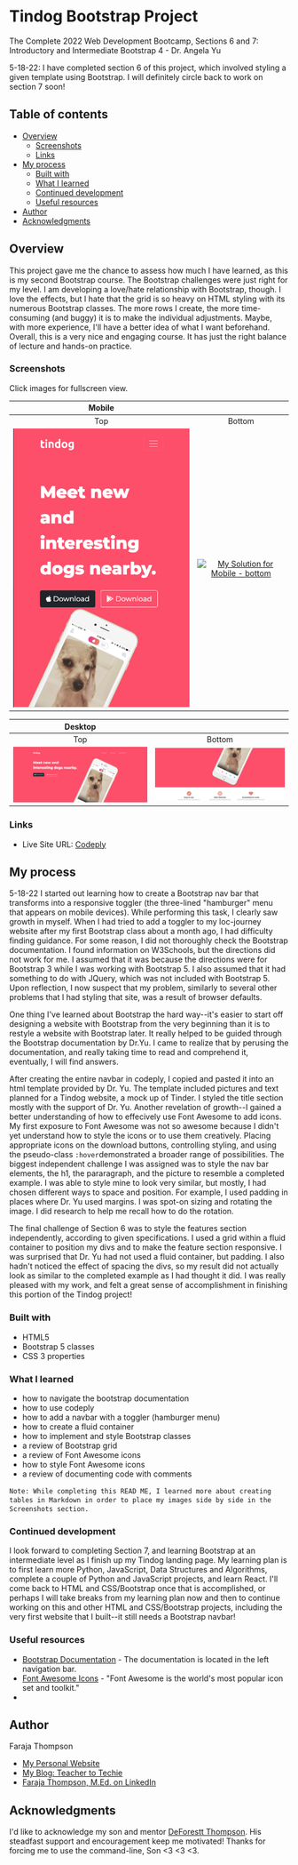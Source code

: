 # Tindog Bootstrap Project
The Complete 2022 Web Development Bootcamp, Sections 6 and 7: Introductory and Intermediate Bootstrap 4 - Dr. Angela Yu

5-18-22: I have completed section 6 of this project, which involved styling a given template using Bootstrap.  I will definitely circle back to work on section 7 soon!

## Table of contents

- [Overview](#overview)
  - [Screenshots](#screenshots)
  - [Links](#links)
- [My process](#my-process)
  - [Built with](#built-with)
  - [What I learned](#what-i-learned)
  - [Continued development](#continued-development)
  - [Useful resources](#useful-resources)
- [Author](#author)
- [Acknowledgments](#acknowledgments) 

## Overview
This project gave me the chance to assess how much I have learned, as this is my second Bootstrap course.  The Bootstrap challenges were just right for my level.  I am developing a love/hate relationship with Bootstrap, though.  I love the effects, but I hate that the grid is so heavy on HTML styling with its numerous Bootstrap classes. The more rows I create, the more time-consuming (and buggy) it is to make the individual adjustments.  Maybe, with more experience, I'll have a better idea of what I want beforehand.  Overall, this is a very nice and engaging course.  It has just the right balance of lecture and hands-on practice.



### Screenshots 
Click images for fullscreen view.

| <b>Mobile</b>                                              |                                                                 |
|:---------------------------------------------------------------:|:---------------------------------------------------------------:|
|Top                                                              |Bottom                                                                 |
| [![My Solution for Mobile - top](https://github.com/Faraja17/tindog-project/blob/main/tindog-mobile.png?raw=true)](https://github.com/Faraja17/tindog-project/blob/main/tindog-mobile.png?raw=true) | [![My Solution for Mobile - bottom](https://user-images.githubusercontent.com/104348636/169171065-ce4705d4-19f5-431b-bd34-17ee6d3255e0.png)](https://user-images.githubusercontent.com/104348636/169171109-ed5ad936-a096-448d-8de6-a0313c010e84.png) |


| <b>Desktop</b>                                             |                                                                 |
|:---------------------------------------------------------------:|:---------------------------------------------------------------:|
|Top                                                              |Bottom                                                                 |
| [![My Solution for Desktop - top](https://github.com/Faraja17/tindog-project/blob/main/tindog-desktop.png?raw=true)](https://github.com/Faraja17/tindog-project/blob/main/tindog-desktop.png?raw=true) | [![My Solution for Desktop - bottom](https://github.com/Faraja17/tindog-project/blob/main/tindog-desktoop2.png?raw=true)](https://github.com/Faraja17/tindog-project/blob/main/tindog-desktoop2.png?raw=true) |



### Links

- Live Site URL: [Codeply](https://www.codeply.com/p/d47o8stMog)

## My process
5-18-22 I started out learning how to create a Bootstrap nav bar that transforms into a responsive toggler (the three-lined "hamburger" menu that appears on mobile devices).  While performing this task, I clearly saw growth in myself.  When I had tried to add a toggler to my loc-journey website after my first Bootstrap class about a month ago, I had difficulty finding guidance.  For some reason, I did not thoroughly check the Bootstrap documentation.  I found information on W3Schools, but the directions did not work for me.  I assumed that it was because the directions were for Bootstrap 3 while I was working with Bootstrap 5.  I also assumed that it had something to do with JQuery, which was not included with Bootstrap 5.  Upon reflection, I now suspect that my problem, similarly to several other problems that I had styling that site, was a result of browser defaults.  

One thing I've learned about Bootstrap the hard way--it's easier to start off designing a website with Bootstrap from the very beginning than it is to restyle a website with Bootstrap later.  It really helped to be guided through the Bootstrap documentation by Dr.Yu.  I came to realize that by perusing the documentation, and really taking time to read and comprehend it, eventually, I will find answers.  

After creating the entire navbar in codeply, I copied and pasted it into an html template provided by Dr. Yu.  The template included pictures and text planned for a Tindog website, a mock up of Tinder.  I styled the title section mostly with the support of Dr. Yu.  Another revelation of growth--I gained a better understanding of how to effecively use Font Awesome to add icons.  My first exposure to Font Awesome was not so awesome because I didn't yet understand how to style the icons or to use them creatively.  Placing appropriate icons on the download buttons, controlling styling, and using the pseudo-class `:hover`demonstrated a broader range of possibilities. The biggest independent challenge I was assigned was to style the nav bar elements, the h1, the pararagraph, and the picture to resemble a completed example.  I was able to style mine to look very similar, but mostly, I had chosen different ways to space and position.  For example, I used padding in places where Dr. Yu used margins.  I was spot-on sizing and rotating the image.  I did research to help me recall how to do the rotation.

The final challenge of Section 6 was to style the features section independently, according to given specifications.  I used a grid within a fluid container to position my divs and to make the feature section responsive.  I was surprised that Dr. Yu had not used a fluid container, but padding.  I also hadn't noticed the effect of spacing the divs, so my result did not actually look as similar to the completed example as I had thought it did.  I was really pleased with my work, and felt a great sense of accomplishment in finishing this portion of the Tindog project! 

### Built with

- HTML5 
- Bootstrap 5 classes 
- CSS 3 properties

### What I learned

- how to navigate the bootstrap documentation  
- how to use codeply
- how to add a navbar with a toggler (hamburger menu)
- how to create a fluid container
- how to implement and style Bootstrap classes
- a review of Bootstrap grid
- a review of Font Awesome icons
- how to style Font Awesome icons
- a review of documenting code with comments

```
Note: While completing this READ ME, I learned more about creating tables in Markdown in order to place my images side by side in the Screenshots section. 
```

### Continued development
I look forward to completing Section 7, and learning Bootstrap at an intermediate level as I finish up my Tindog landing page.  My learning plan is to first learn more Python, JavaScript, Data Structures and Algorithms, complete a couple of Python and JavaScript projects, and learn React.  I'll come back to HTML and CSS/Bootstrap once that is accomplished, or perhaps I will take breaks from my learning plan now and then to continue working on this and other HTML and CSS/Bootstrap projects, including the very first website that I built--it still needs a Bootstrap navbar!


### Useful resources

- [Bootstrap Documentation](https://getbootstrap.com/docs/5.0/getting-started/introduction/) - The documentation is located in the left navigation bar.
- [Font Awesome Icons](https://fontawesome.com/icons) - "Font Awesome is the world's most popular icon set and toolkit."
- 
## Author

Faraja Thompson

- [My Personal Website](https://faraja17.github.io/my-website/)
- [My Blog: Teacher to Techie](https://faraja17.github.io/)
- [Faraja Thompson, M.Ed. on LinkedIn](https://www.linkedin.com/in/faraja-thompson-m-ed-70885b8/)

## Acknowledgments

I'd like to acknowledge my son and mentor [DeForestt Thompson](https://github.com/DeForestt).  His steadfast support and encouragement keep me motivated!  Thanks for forcing me to use the command-line, Son <3 <3 <3.

